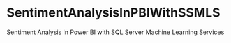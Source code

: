 # SentimentAnalysisInPBIWithSSMLS
Sentiment Analysis in Power BI with SQL Server Machine Learning Services
